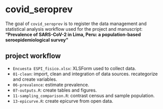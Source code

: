 
<!-- README.md is generated from README.Rmd. Please edit that file -->

# covid\_seroprev

<!-- badges: start -->

<!-- badges: end -->

The goal of `covid_seroprev` is to register the data management and
statistical analysis workflow used for the project and manuscript:
**“Prevalence of SARS-CoV-2 in Lima, Peru: a population-based
seroepidemiological survey”**

## project workflow

  - `Encuesta ESPI_fisico.xlsx`: XLSForm used to collect data.
  - `01-clean`: import, clean and integration of data sources.
    recategorize and create variables.
  - `06-prevalence`: estimate prevalence.
  - `07-outputs.R`: create tables and figures.
  - `11-sampling_comparison.R`: contrast census and sample population.
  - `13-epicurve.R`: create epicurve from open data.
    <!-- - `15-distributions.R`: exploratory ecdf. -->

<!-- - 07-retorno_ins - verificar vinculación con base de participantes -->

<!-- - 01-clean - importe, limpieza e integración de bases de datos. recategorización y creación de variables -->

<!-- - 06-prevalence - estimación de prevalencias -->

<!-- - 08-regresion - exploratory causal analysis (pending)  -->

<!-- - 03 - diccionario de conglomerados y número de viviendas seleccionadas -->

<!-- - 04 - base general de consolidados enviados al INS -->

<!-- - unix makefile - correr a cada retorno de resultados PM por parte de INS -->

<!-- - 02 - exportación de resultados a SISCOVID e INS -->

<!-- - 05 - script libre para la identificación de problemas a notificar y corregir -->

<!-- ## to do list -->

<!-- () _ _ -->
